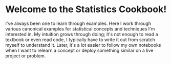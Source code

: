 # Welcome to the Statistics Cookbook!

I've always been one to learn through examples. Here I work through various canonical examples for statistical concepts and techniques I'm interested in. My intuition grows through doing; it's not enough to read a textbook or even read code, I typically have to write it out from scratch myself to understand it. Later, it's a lot easier to follow my own notebooks when I want to relearn a concept or deploy something similar on a live project or problem.
